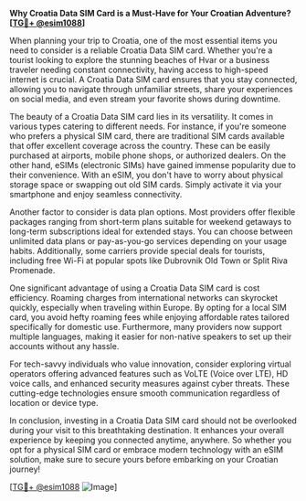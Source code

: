 **Why Croatia Data SIM Card is a Must-Have for Your Croatian Adventure? [[TG💪+ @esim1088](https://t.me/s/esim1088)]**

When planning your trip to Croatia, one of the most essential items you need to consider is a reliable Croatia Data SIM card. Whether you're a tourist looking to explore the stunning beaches of Hvar or a business traveler needing constant connectivity, having access to high-speed internet is crucial. A Croatia Data SIM card ensures that you stay connected, allowing you to navigate through unfamiliar streets, share your experiences on social media, and even stream your favorite shows during downtime.

The beauty of a Croatia Data SIM card lies in its versatility. It comes in various types catering to different needs. For instance, if you're someone who prefers a physical SIM card, there are traditional SIM cards available that offer excellent coverage across the country. These can be easily purchased at airports, mobile phone shops, or authorized dealers. On the other hand, eSIMs (electronic SIMs) have gained immense popularity due to their convenience. With an eSIM, you don't have to worry about physical storage space or swapping out old SIM cards. Simply activate it via your smartphone and enjoy seamless connectivity.

Another factor to consider is data plan options. Most providers offer flexible packages ranging from short-term plans suitable for weekend getaways to long-term subscriptions ideal for extended stays. You can choose between unlimited data plans or pay-as-you-go services depending on your usage habits. Additionally, some carriers provide special deals for tourists, including free Wi-Fi at popular spots like Dubrovnik Old Town or Split Riva Promenade.

One significant advantage of using a Croatia Data SIM card is cost efficiency. Roaming charges from international networks can skyrocket quickly, especially when traveling within Europe. By opting for a local SIM card, you avoid hefty roaming fees while enjoying affordable rates tailored specifically for domestic use. Furthermore, many providers now support multiple languages, making it easier for non-native speakers to set up their accounts without any hassle.

For tech-savvy individuals who value innovation, consider exploring virtual operators offering advanced features such as VoLTE (Voice over LTE), HD voice calls, and enhanced security measures against cyber threats. These cutting-edge technologies ensure smooth communication regardless of location or device type.

In conclusion, investing in a Croatia Data SIM card should not be overlooked during your visit to this breathtaking destination. It enhances your overall experience by keeping you connected anytime, anywhere. So whether you opt for a physical SIM card or embrace modern technology with an eSIM solution, make sure to secure yours before embarking on your Croatian journey! 

[[TG💪+ @esim1088](https://t.me/s/esim1088) ![Image](https://i.postimg.cc/Y0z9fWf4/image.png)]